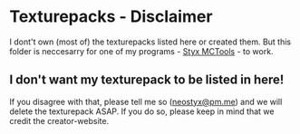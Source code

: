 # Texturepacks - Disclaimer
I dont't own (most of) the texturepacks listed here or created them. But this folder is neccesarry for one of my programs - [Styx MCTools](http://github.com/nsde/mctools) - to work.
## I don't want my texturepack to be listed in here!
If you disagree with that, please tell me so (neostyx@pm.me) and we will delete the texturepack ASAP. If you do so, please keep in mind that we credit the creator-website.
